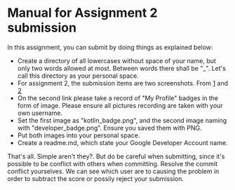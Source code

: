 # Manual for Assignment 2 submission

In this assignment, you can submit by doing things as explained below:
- Create a directory of all lowercases without space of your name, but only two words allowed at most. Between words there shall be "_". Let's call this directory as your personal space. 
- For assignment 2, the submission items are two screenshots. From [1](https://developer.android.com/courses/android-basics-kotlin/course) and [2](https://developers.google.com/profile)
- On the second link please take a record of "My Profile" badges in the form of image. Please ensure all pictures recording are taken with your own username. 
- Set the first image as "kotlin_badge.png", and the second image naming with "developer_badge.png". Ensure you saved them with PNG. 
- Put both images into your personal space. 
- Create a readme.md, which state your Google Developer Account name. 

That's all. Simple aren't they?. But do be careful when submitting, since it's possible to be conflict with others when committing. Resolve the commit conflict yourselves. 
We can see which user are to causing the problem in order to subtract the score or possily reject your submission. 
